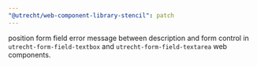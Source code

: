 ```yaml
---
"@utrecht/web-component-library-stencil": patch
---
```


position form field error message between description and form control in `utrecht-form-field-textbox` and `utrecht-form-field-textarea` web components.
